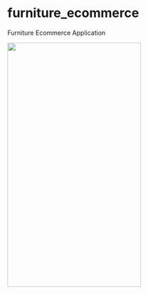 # furniture_ecommerce
Furniture Ecommerce Application





<img src="https://github.com/daveotengo/furniture_ecommerce/assets/30934250/b1d06e24-9988-489b-95c2-9b52a83ea298" width=300 height=550>
